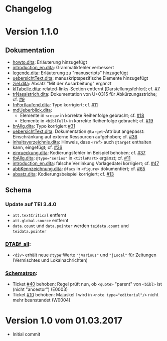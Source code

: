 Changelog
===

# Version 1.1.0
## Dokumentation 
* [howto.dita](documentation/howto.dita): Erläuterung hinzugefügt
* [introduction_en.dita](documentation/introduction_en.dita): Grammatikfehler verbessert
* [legende.dita](documentation/legende.dita): Erläuterung zu "manuscripts" hinzugefügt
* [uebersichtText.dita](documentation/uebersichtText.dita): manuskriptspezifische Elemente hinzugefügt
* [ziel.dita](documentation/ziel.dita): Absatz "Mit der Ausarbeitung" ergänzt 
* [klTabelle.dita](documentation/klTabelle.dita): related-links-Section entfernt [Darstellungsfehler]; cf. [#7](../../issues/#7)
* [trNasalstrich.dita](documentation/trNasalstrich.dita): Dokumentation von U+0315 für Abkürzungsstriche; cf. [#9](../../issues/#9)
* [fnFortlaufend.dita](documentation/fnFortlaufend.dita): Typo korrigiert; cf. [#11](../../issues/#11)
* [mdUeberblick.dita](documentation/mdUeberblick.dita):
    * Elemente in `<resp>` in korrekte Reihenfolge gebracht; cf. [#18](../../issues/#18)
    * Elemente in `<biblFull>` in korrekte Reihenfolge gebracht; cf. [#19](../../issues/#19)
* [brAllg.dita](documentation/brAllg.dita): Typo korrigiert [#31](../../issues/#31)
* [uebersichtText.dita](documentation/uebersichtText.dita): Dokumentation `@target`-Attribut angepasst: Einschränkung auf externe Ressourcen aufgehoben; cf. [#36](../../issues/#36)
* [inhaltsverzeichnis.dita](documentation/inhaltsverzeichnis.dita): Hinweis, dass `<ref>` auch `@target` enthalten kann, eingefügt; cf. [#36](../../issues/#36)
* [einrueckung.dita](documentation/einrueckung.dita): Kodierungsfehler im Beispiel behoben; cf. [#37](../../issues/#37)
* [tbAllg.dita](documentation/tbAllg.dita): `@type="series"` in `<titlePart>` ergänzt; cf. [#11](../../issues/#46)
* [introduction_en.dita](documentation/introduction_en.dita): falsche Verlinkung Vorlagedatei korrigiert; cf. [#47](../../issues/#47)
* [abbKennzeichnung.dita](documentation/abbKennzeichnung.dita): `@facs` in `<figure>` dokumentiert; cf. [#65](../../issues/#65)
* [absatz.dita](documentation/absatz.dita): Kodierungsbeispiel korrigiert; cf. [#13](../../issues/#13) 

## Schema
### Update auf TEI 3.4.0
* `att.textCritical` entfernt
* `att.global.source` entfernt
* `data.count` und `data.pointer` werden `teidata.count` und `teidata.pointer`

### [DTABf_all](schema/basisformat_all.odd):
* `<div>` erhält neue `@type`-Werte `"jVarious"` und `"jLocal"` für Zeitungen (Vermischtes und Lokalnachrichten)

### [Schematron](schema/schematron):
* Ticket [#40](../../issues/#40) behoben: Regel prüft nun, ob `<quote>` "parent" von `<bibl>` ist (nicht "ancestor") (E0003)
* Ticket [#10](../../issues/#10) behoben: Majuskel I wird in `<note type="editorial"/>` nicht mehr beanstandet (W0004)


# Version 1.0 vom 01.03.2017
* Initial commit